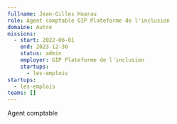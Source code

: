 ```yaml
---
fullname: Jean-Gilles Hoarau
role: Agent comptable GIP Plateforme de l'inclusion
domaine: Autre
missions:
  - start: 2022-06-01
    end: 2023-12-30
    status: admin
    employer: GIP Plateforme de l'inclusion
    startups:
      - les-emplois
startups:
  - les-emplois
teams: []
---
```

Agent comptable